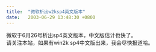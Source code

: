 ```yaml
---
title:  "微软析出w2ksp4英文版本"
date:   2003-06-29 13:48:30 +0800
---
```


微软于6月26号析出sp4英文版本，中文版估计也快了。  
请关注本站，如果有win2k sp4中文版出来，我会尽快报道哈。  

